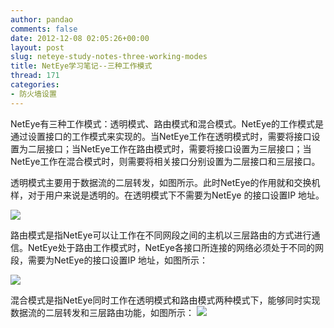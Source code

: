 ```yaml
---
author: pandao
comments: false
date: 2012-12-08 02:05:26+00:00
layout: post
slug: neteye-study-notes-three-working-modes
title: NetEye学习笔记--三种工作模式
thread: 171
categories:
- 防火墙设置
---
```


NetEye有三种工作模式：透明模式、路由模式和混合模式。NetEye的工作模式是通过设置接口的工作模式来实现的。当NetEye工作在透明模式时，需要将接口设置为二层接口；当NetEye工作在路由模式时，需要将接口设置为三层接口；当NetEye工作在混合模式时，则需要将相关接口分别设置为二层接口和三层接口。

透明模式主要用于数据流的二层转发，如图所示。此时NetEye的作用就和交换机样，对于用户来说是透明的。在透明模式下不需要为NetEye 的接口设置IP 地址。




[![](http://ihalt-wordpress.stor.sinaapp.com/uploads/2012/12/透明模式.jpg)](http://ihalt-wordpress.stor.sinaapp.com/uploads/2012/12/透明模式.jpg)




路由模式是指NetEye可以让工作在不同网段之间的主机以三层路由的方式进行通信。NetEye处于路由工作模式时，NetEye各接口所连接的网络必须处于不同的网段，需要为NetEye的接口设置IP 地址，如图所示：




[![](http://ihalt-wordpress.stor.sinaapp.com/uploads/2012/12/路由模式.jpg)](http://ihalt-wordpress.stor.sinaapp.com/uploads/2012/12/路由模式.jpg)




混合模式是指NetEye同时工作在透明模式和路由模式两种模式下，能够同时实现数据流的二层转发和三层路由功能，如图所示：
[![](http://ihalt-wordpress.stor.sinaapp.com/uploads/2012/12/混合模式.jpg)](http://ihalt-wordpress.stor.sinaapp.com/uploads/2012/12/混合模式.jpg)
